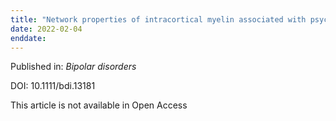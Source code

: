 ```yaml
---
title: "Network properties of intracortical myelin associated with psychosocial functioning in bipolar I disorder."
date: 2022-02-04
enddate:
---
```


Published in: *Bipolar disorders*

DOI: 10.1111/bdi.13181

This article is not available in Open Access


